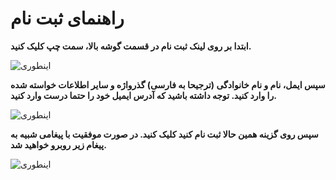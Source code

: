 <!-- TITLE: شهر دیگر -->
<!-- SUBTITLE: منابع و مستندات -->

# راهنمای ثبت نام 
**ابتدا بر روی لینک ثبت نام در قسمت گوشه بالا، سمت چپ کلیک کنید.**

![اینطوری](https://docs.shahredigar.ir/uploads/signup/click-signup.png)

**سپس ایمل، نام و نام خانوادگی (ترجیحا به فارسی) گذرواژه و سایر اطلاعات خواسته شده را وارد کنید. توجه داشته باشید که آدرس ایمیل خود را حتما درست وارد کنید.**

![اینطوری](https://docs.shahredigar.ir/uploads/signup/enter-info.png)

**سپس روی گزینه همین حالا ثبت نام کنید کلیک کنید. در صورت موفقیت با پیغامی شبیه به پیغام زیر روبرو خواهید شد.**

![اینطوری](https://docs.shahredigar.ir/uploads/signup/register-success.png)